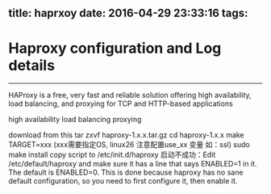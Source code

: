 title: haprxoy
date: 2016-04-29 23:33:16
tags:
---
# Haproxy configuration and Log details

---

HAProxy is a free, very fast and reliable solution offering high availability, load balancing, and proxying for TCP and HTTP-based applications

high availability
load balancing
proxying

download from this
tar zxvf haproxy-1.x.x.tar.gz
cd haproxy-1.x.x
make TARGET=xxx (xxx需要指定OS, linux26 注意配置use_xx 变量 如：ssl)
sudo make install
copy script to /etc/init.d/haproxy
启动不成功：Edit /etc/default/haproxy and make sure it has a line that says ENABLED=1 in it.
The default is ENABLED=0. This is done because haproxy has no sane default configuration, so you need to first configure it, then enable it.

